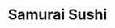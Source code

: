 ---
layout: place
title: "Samurai Sushi"
permalink: /california/paso-robles/samurai-sushi.html
stateAbbr: CA
stateName: California
cityName: Paso Robles
seo:
  name: "Samurai Sushi"
  type: Restaurant
  links: https://www.facebook.com/pages/Samurai-Sushi-Roll/117333408284405
description: "Samurai Sushi serves delicious sushi in Paso Robles, California. Try fresh Japanese dishes for a great dining experience. "
place_id: ChIJj-Yzf6HF7IARB3h3jhYxNHY
photos:
  - name: >-
      places/ChIJj-Yzf6HF7IARB3h3jhYxNHY/photos/AeeoHcKAhvr-RvxDZ_e26FMFrFmq9TChRJaGGSk3BjrcWm-hc-2wLXpPzwNevL_r9Hpkod35NiCyqEP3KRN54J5xAz9qiZpIsw-6yF_8xjnL_WU4VVRfdQxpZh6kw_8bxJNQ-Z5qLXimyNWgH5zIALVnG0yARNUukchPrOgZe8MCyljuBu_fEljfxl_5dM2Z43VcFtYcSfgNxZNffC24HUAJrFZqgOhKWmi_68ZXVureICVTsMQRqTZX9X2X9YtjjZ0iwdHiwIWu8RSy0oxpyZoGp87ffqOOMMivQa_ZIEFN-YcXkQOICxQWox25hnhED1NOMD8BcliJSnVXuoZBFiD54JJKh27bGu8DdDfkLu_RyAUBj9qBCgeoCqCr1bF5l4wIxqj1DyGsa64ugf237qv0DR5TarEKP_Rk61Rg_YV7nr6Mrg
    widthPx: 4032
    heightPx: 3024
    authorAttributions:
      - displayName: Jorge Rios
        uri: https://maps.google.com/maps/contrib/116921626705610913265
        photoUri: >-
          https://lh3.googleusercontent.com/a-/ALV-UjXXc6AnlSDoE9oG1XyKStKsq0YI5P5niflLgDKq6wOTFZhnLhqr8A=s100-p-k-no-mo
    flagContentUri: >-
      https://www.google.com/local/imagery/report/?cb_client=maps_api_places.places_api&image_key=!1e10!2sCIHM0ogKEICAgIDEsPK1Ow&hl=en-US
    googleMapsUri: >-
      https://www.google.com/maps/place//data=!3m4!1e2!3m2!1sCIHM0ogKEICAgIDEsPK1Ow!2e10!4m2!3m1!1s0x80ecc5a17f33e68f:0x763431168e777807
  - name: >-
      places/ChIJj-Yzf6HF7IARB3h3jhYxNHY/photos/AeeoHcJGr36PGbksF5xHkBxuymX-t3rtAD3I-1mrs9yjO7VyznfjUCDtPVL37yogpdTlGSSDBiGwV4ZLPF5zl3-XBVdBljOkaboDhPezM4J2Jmm-g5uMsrfpqae-CSDtYd3hwZmSvqlf1fFTbfHuz5dp__xtFvEzFD1rhaiJ-gC0cpsAFE-s53XWY2C1SppzWJZqbPRLdRHBn1xgNmHELrcCKxP8-zwB3B7Gbilt5SEhHXu7Pv9l0PZbzgb8CR42xqbxCZYF64poLPunbJl9zsbeXCc5m89mXQCwHokPpZGC9zk7t9DstDTVzhIkcMJbYFvnxLtGz37wYtmaCYvfPQYH_3RVoPn1QIenvbLnJ494UYbMZUdT6R1MXB976bp4n9U0g-3BRf_dRw5XJriM89YNVQGOfHnCe8OkHnZ1uXxrTV3Vew
    widthPx: 3264
    heightPx: 1836
    authorAttributions:
      - displayName: GABRIELA OSORIO
        uri: https://maps.google.com/maps/contrib/110638671354487274776
        photoUri: >-
          https://lh3.googleusercontent.com/a-/ALV-UjWDjtw_l_dArudYalOezw_0avbRFtqP6zlVoAEV5C_yahLp58ug=s100-p-k-no-mo
    flagContentUri: >-
      https://www.google.com/local/imagery/report/?cb_client=maps_api_places.places_api&image_key=!1e10!2sCIHM0ogKEICAgIDEyLySdQ&hl=en-US
    googleMapsUri: >-
      https://www.google.com/maps/place//data=!3m4!1e2!3m2!1sCIHM0ogKEICAgIDEyLySdQ!2e10!4m2!3m1!1s0x80ecc5a17f33e68f:0x763431168e777807
  - name: >-
      places/ChIJj-Yzf6HF7IARB3h3jhYxNHY/photos/AeeoHcJ-dRuuxxigwFjV1Fo0fuAwWjdE2qfaeKkEIyZzG2dXeWC88l5eXEs3b6B_nJbd3GOHRhsVw9iWymwxJCf1IJiy2BwsIJXgxyY2wmKaxorzW1fbRphWXuGtQloH3ZQH8i7Ais9ypSh72qmnNWSuilQHpBibvaY0KtKExVUpY-DwOg714_Qsl9dlw53OXCJzx0Pr9zpEpYeLI6hHHfX-tEM2r_qzm3L273KenZzNQGZ8-BQu6UvqFw3U_ZznGL6BfXN7rLMBk3DSzVFrdLI7SWh7wDBxA2vrErue2iSD55D4zr9bMrnfVUBrbFlkrbV_9HIx0q8eXkAztXEaZeFTPELTCggZxRsbDaIxXSIDNey3r-4L2VWLNwt56IZWnNY2QNofglYPsbOBBUYsy7Mb2ghO4c5EbKRr0Ah7A3ESJuw
    widthPx: 3264
    heightPx: 1836
    authorAttributions:
      - displayName: GABRIELA OSORIO
        uri: https://maps.google.com/maps/contrib/110638671354487274776
        photoUri: >-
          https://lh3.googleusercontent.com/a-/ALV-UjWDjtw_l_dArudYalOezw_0avbRFtqP6zlVoAEV5C_yahLp58ug=s100-p-k-no-mo
    flagContentUri: >-
      https://www.google.com/local/imagery/report/?cb_client=maps_api_places.places_api&image_key=!1e10!2sCIHM0ogKEICAgIDEyMLffA&hl=en-US
    googleMapsUri: >-
      https://www.google.com/maps/place//data=!3m4!1e2!3m2!1sCIHM0ogKEICAgIDEyMLffA!2e10!4m2!3m1!1s0x80ecc5a17f33e68f:0x763431168e777807
  - name: >-
      places/ChIJj-Yzf6HF7IARB3h3jhYxNHY/photos/AeeoHcIEHhLekV32xLTlwZfAwv38Z_JgcbdCqbvFw0V0O1BAIcNE2vnTuJ88XyCs8HoHdvJPGcfGiBwSjsnb9dubM1MIAE6bki0hZMk59_SQr3XwQxQEpuZ3q57QTLRkpMbz4Qr9dXhU5wS_mzGpbGclxHpR6_cfdoAT0p4nT2XtVn411xUaaXpEBKZ6o4OCckGni_1hdj1mKBMwztWHCvEW89DIgFKD2DLM2YmoejgZZcn8UzuOnxEHK9-tRioIUmzE61BU-iBSdNjxXZcVIYj_yWpx6KgxDY-M9sMrwZx54vs9EdExAjbFTUX7_C-8kYmSNSU_I0-Sm6GO7cNySOgs74MGFfm7h9Q9AC1MtrtgGPaHrpTxvXqqncArk0pTA4rskCYq2Rp48aPhscte9omK50Q-ev3jA1xRemaDbZGcG5ednQ
    widthPx: 3264
    heightPx: 1836
    authorAttributions:
      - displayName: GABRIELA OSORIO
        uri: https://maps.google.com/maps/contrib/110638671354487274776
        photoUri: >-
          https://lh3.googleusercontent.com/a-/ALV-UjWDjtw_l_dArudYalOezw_0avbRFtqP6zlVoAEV5C_yahLp58ug=s100-p-k-no-mo
    flagContentUri: >-
      https://www.google.com/local/imagery/report/?cb_client=maps_api_places.places_api&image_key=!1e10!2sCIHM0ogKEICAgIDEyIrqYg&hl=en-US
    googleMapsUri: >-
      https://www.google.com/maps/place//data=!3m4!1e2!3m2!1sCIHM0ogKEICAgIDEyIrqYg!2e10!4m2!3m1!1s0x80ecc5a17f33e68f:0x763431168e777807
  - name: >-
      places/ChIJj-Yzf6HF7IARB3h3jhYxNHY/photos/AeeoHcIah_iG-Y_9zuDKfoQpKSa9BEOEZmAbUupbt7ryoGLAoA7mCbcCS3ml6-Xpip34T9BD_xQLnx_H33rEnZwWtKyHsHMe1fFIMqECSC2aGj5IFowbosMPmY0c0VXEe6IzK_awllAENoqhbgdMuK3oaa5UTzf9lzL5tYrnKA5o5iyaFHFZ-5c3y0T9Dn-EJKpwfvNNUtAZLLYCreq_0DgTvmRMDL_992fYQzUK2Q-dPBVPPVH6A5gXPp9_H0ZWMLleqsCPgwMl5ehLeCqsmtAD2sCctC84krLTK-eQVktedAoeqRsF7t7c9Y_BLDzI3rDiTn8Xs2qVdT9ETKiHu7RWIXUsdSJnQiLfGMp0G3W0VV2w9G41oQmruEAlzS3uQj2FD-uTUoiVMNvQCuZiPv_xj7pSrp4l1-FIg19DwlIy1Gs
    widthPx: 4032
    heightPx: 3024
    authorAttributions:
      - displayName: GABRIELA OSORIO
        uri: https://maps.google.com/maps/contrib/110638671354487274776
        photoUri: >-
          https://lh3.googleusercontent.com/a-/ALV-UjWDjtw_l_dArudYalOezw_0avbRFtqP6zlVoAEV5C_yahLp58ug=s100-p-k-no-mo
    flagContentUri: >-
      https://www.google.com/local/imagery/report/?cb_client=maps_api_places.places_api&image_key=!1e10!2sCIHM0ogKEICAgIDEyJrAUg&hl=en-US
    googleMapsUri: >-
      https://www.google.com/maps/place//data=!3m4!1e2!3m2!1sCIHM0ogKEICAgIDEyJrAUg!2e10!4m2!3m1!1s0x80ecc5a17f33e68f:0x763431168e777807
  - name: >-
      places/ChIJj-Yzf6HF7IARB3h3jhYxNHY/photos/AeeoHcL3e1mgKgKcqwddeqHpYrY-ULc8YVIsBCTDlbO2_C8cJtw2X2XqlhtaHnQGuFBqfYM2kHb0Tr0CwxC5g6FAktY6uR4hZrzA_Rgi18y6im7bYdplqyErECuMtQW6j2Q2hc74XgUMXJ-Goq4n8m2jo6e2cETKP9VE1uT1cYNHSG7qBIx2w_ZZtbeDoOH3yiU1LXa8yL3xF6XAAUAa_--8r7MIoFWyVGDC48u_MhDeBPVTntvnwIqXUMG-ppr3yGSqDb2Lw3JRZvhHhlLiT5H7tofkG0ABSUE0l8NljaVX7uV5qr69tKv3sd4f4TcjWuG8pJc-c1nlecBC3mj2zi_pNty9nU4uvw4ZdPP8vDzCacBzKnENCzYplpkI1agmTkkBIBqt3lmiZfurJft52ifAgLA829f742RpEVs23WGGlmc
    widthPx: 3264
    heightPx: 1836
    authorAttributions:
      - displayName: GABRIELA OSORIO
        uri: https://maps.google.com/maps/contrib/110638671354487274776
        photoUri: >-
          https://lh3.googleusercontent.com/a-/ALV-UjWDjtw_l_dArudYalOezw_0avbRFtqP6zlVoAEV5C_yahLp58ug=s100-p-k-no-mo
    flagContentUri: >-
      https://www.google.com/local/imagery/report/?cb_client=maps_api_places.places_api&image_key=!1e10!2sCIHM0ogKEICAgIDEyMrqfA&hl=en-US
    googleMapsUri: >-
      https://www.google.com/maps/place//data=!3m4!1e2!3m2!1sCIHM0ogKEICAgIDEyMrqfA!2e10!4m2!3m1!1s0x80ecc5a17f33e68f:0x763431168e777807
  - name: >-
      places/ChIJj-Yzf6HF7IARB3h3jhYxNHY/photos/AeeoHcJ0jh1Pe0lBiojlzHauEDpPWnaHMk_qvIgQcHHlWgiQ116WcH2dZAR29ocdRSVEEGftTIQC2qLcsKUjP2Dbs-bw5pcvjnRyTz-2TlMJF5hHpBQ0Dl-3kZx3ZkjwjTUikiYxXZRFa7rFKnUpDUw7ifEzR9fCX8avyiAz_5bBqkfWDHkxGI3tS3SDhfnl972yF1GN_AZlkpjBUVm5IHNHJ2BhQPdvmSw7v8x9XvQDqOEObz45Th8ruwHTS7QQ5xoDiurdXXjmqIreMXkflUfCkPn-y5Xybebs69w2ZSWiOoAefLeJqIxVIdI4TxPLBxwDHpa5LwieqaFWfRK7_wkDds-47CTNjP2EmSYnyG-RD1Rd7q7POluMPDI-W4EcSuDkZfHxtZ_A8F8bERLFIsPL4jVQxPfI-vhQMhP0FAW6uMcoHSM-
    widthPx: 1080
    heightPx: 1920
    authorAttributions:
      - displayName: Daryl Rosenberg
        uri: https://maps.google.com/maps/contrib/116908906219523631617
        photoUri: >-
          https://lh3.googleusercontent.com/a-/ALV-UjVIfGREWY92pMnoC3a5o0FB_RxdfA2_RY0Bg1swUxpZI62KWl3M=s100-p-k-no-mo
    flagContentUri: >-
      https://www.google.com/local/imagery/report/?cb_client=maps_api_places.places_api&image_key=!1e10!2sCIHM0ogKEICAgIDEusKn8gE&hl=en-US
    googleMapsUri: >-
      https://www.google.com/maps/place//data=!3m4!1e2!3m2!1sCIHM0ogKEICAgIDEusKn8gE!2e10!4m2!3m1!1s0x80ecc5a17f33e68f:0x763431168e777807
  - name: >-
      places/ChIJj-Yzf6HF7IARB3h3jhYxNHY/photos/AeeoHcLALsTfme7zhLFgXK-10jEAptSuMv0gAOzu6R1LM9ZZ2VbzYZ7tp0l26vPIm_So0g0PKo91zEKtS2LiFeuLMkK6AM5UuN4dHce6cJ88qNgwi26NVluBr2Xj9Mbg78gnqATmYODyr9IPiQc9h-2230hiIjyqlepn07YnVRRysBglYIh7oyMZW8ACexy3uSWX5CsG3Utsflj-Dsccqrl4CTjZzrw1g4LkNnzDN0_1wya7X2r-KdNr5CoOPNVTBugs7MRdYR2q2dVogUQ2MV7Le18RRudxaMKee8o15WLkcrimSDNFP_l0FdbmI6BohEDymFUh-O80vrHTHf-QKhHuzKSZedVNbALLTIT28PjfBqjMOxJZ-NertE5zZLuytV_TTZF-TJi8L5djaUt5yvy31e5BqlmwKsPkaqFSUSMEusAzAWbk
    widthPx: 1080
    heightPx: 1920
    authorAttributions:
      - displayName: Daryl Rosenberg
        uri: https://maps.google.com/maps/contrib/116908906219523631617
        photoUri: >-
          https://lh3.googleusercontent.com/a-/ALV-UjVIfGREWY92pMnoC3a5o0FB_RxdfA2_RY0Bg1swUxpZI62KWl3M=s100-p-k-no-mo
    flagContentUri: >-
      https://www.google.com/local/imagery/report/?cb_client=maps_api_places.places_api&image_key=!1e10!2sCIHM0ogKEICAgICkydTX4QE&hl=en-US
    googleMapsUri: >-
      https://www.google.com/maps/place//data=!3m4!1e2!3m2!1sCIHM0ogKEICAgICkydTX4QE!2e10!4m2!3m1!1s0x80ecc5a17f33e68f:0x763431168e777807
  - name: >-
      places/ChIJj-Yzf6HF7IARB3h3jhYxNHY/photos/AeeoHcJVUwN6u-1HJo8l_vpmNWB43fyqXB-F5TJAL-UuAkiSWDhMsFsj6UY62DIyuf7a-DTmD6bAeMLOSEyXLqJWrQL20L9RcwJaoSb0Vyw9ckDn08KT0r7URW-tp4JPeNtiMe9pt_Pv_gtoHA-CV5I8JhM94L_Bsair2Z5wPw58IkbzmXRYARiw84_XAQO7LzmIU0V2LgYfwV1pJyrOSV550434kXKM7MMt7i-fSMkEjAMwV6XgQqmslxnkvnpkcmYO9ftfK4mbkEEQQcBYtVh4mEQ1c7r99_10vq4fqdl2BCP14heoDFJTzQVGMDssArXFYR8zWj7H-2GBO0Os0eibqx1QJRL4yPX8QWGph_q_5TCLU5N39qKHzIfQ1nGhvH-xfKh2dxZoyDDUDMgr-gGnW2qrMamr0im6FOUJDSPc35TQfPw
    widthPx: 3024
    heightPx: 4032
    authorAttributions:
      - displayName: GABRIELA OSORIO
        uri: https://maps.google.com/maps/contrib/110638671354487274776
        photoUri: >-
          https://lh3.googleusercontent.com/a-/ALV-UjWDjtw_l_dArudYalOezw_0avbRFtqP6zlVoAEV5C_yahLp58ug=s100-p-k-no-mo
    flagContentUri: >-
      https://www.google.com/local/imagery/report/?cb_client=maps_api_places.places_api&image_key=!1e10!2sCIHM0ogKEICAgIDEyOyw1gE&hl=en-US
    googleMapsUri: >-
      https://www.google.com/maps/place//data=!3m4!1e2!3m2!1sCIHM0ogKEICAgIDEyOyw1gE!2e10!4m2!3m1!1s0x80ecc5a17f33e68f:0x763431168e777807
  - name: >-
      places/ChIJj-Yzf6HF7IARB3h3jhYxNHY/photos/AeeoHcIar8gTDULNfZW4UXWj9orl_O5OpF-AcBrU-sc4wsEk_e80XuymjwzW4a5q_aycjedm7ucoM8yG1Oq7YPRmf4T0ips9pDQY2ynIcSRY7ZzElzwLy03u5olrqYlB1IN2FGLkwP4K150bjhtRUsSsTmWkaACSsC6xVEd3zxywtJi8a7pbNf0WsS_7e8HnL0yf0lKHcRrmTca50nzY4ldqq1LjLczUh--s0Rz4O7A5yUzQaPbTLlz24NO465mCKJ1b7XjtIn4yZnPs_s1L-YFQ5fQvCV6ATyknfwq_qkWcvvDjPjcf6H8qmB9Nsu3lvDdX1U2mU4uOH0lKSiOPu83DDOn4tExjIFQ3eg4A1L74G25BTK5tATHVaICzoz3003mRjRdCceJvJlGB5S_2igF4yysX4F8juUc1exsU1I8QvYWfSQ
    widthPx: 3024
    heightPx: 4032
    authorAttributions:
      - displayName: GABRIELA OSORIO
        uri: https://maps.google.com/maps/contrib/110638671354487274776
        photoUri: >-
          https://lh3.googleusercontent.com/a-/ALV-UjWDjtw_l_dArudYalOezw_0avbRFtqP6zlVoAEV5C_yahLp58ug=s100-p-k-no-mo
    flagContentUri: >-
      https://www.google.com/local/imagery/report/?cb_client=maps_api_places.places_api&image_key=!1e10!2sCIHM0ogKEICAgIDEyOqEOQ&hl=en-US
    googleMapsUri: >-
      https://www.google.com/maps/place//data=!3m4!1e2!3m2!1sCIHM0ogKEICAgIDEyOqEOQ!2e10!4m2!3m1!1s0x80ecc5a17f33e68f:0x763431168e777807
address: '1131 Creston Rd #99, Paso Robles, CA 93446, USA'
street: '1131 Creston Rd #99'
city: Paso Robles
state: CA
zip: '93446'
country: USA
neighborhood: null
latitude: '35.624174'
longitude: '-120.662270'
accessibility_options:
  wheelchairAccessibleParking: true
  wheelchairAccessibleEntrance: true
  wheelchairAccessibleRestroom: true
  wheelchairAccessibleSeating: true
business_status: OPERATIONAL
name: Samurai Sushi
google_maps_links:
  directionsUri: >-
    https://www.google.com/maps/dir//''/data=!4m7!4m6!1m1!4e2!1m2!1m1!1s0x80ecc5a17f33e68f:0x763431168e777807!3e0
  placeUri: https://maps.google.com/?cid=8517486768213686279
  writeAReviewUri: >-
    https://www.google.com/maps/place//data=!4m3!3m2!1s0x80ecc5a17f33e68f:0x763431168e777807!12e1
  reviewsUri: >-
    https://www.google.com/maps/place//data=!4m4!3m3!1s0x80ecc5a17f33e68f:0x763431168e777807!9m1!1b1
  photosUri: >-
    https://www.google.com/maps/place//data=!4m3!3m2!1s0x80ecc5a17f33e68f:0x763431168e777807!10e5
primary_type: Sushi Restaurant
opening_hours:
  regular: null
  current: null
secondary_opening_hours:
  regular:
    weekdayDescriptions: null
    type: null
  current:
    weekdayDescriptions: null
    type: null
phone: (805) 237-1353
price_level: null
price_range: null
rating: '4.3'
rating_count: 138
website: https://www.facebook.com/pages/Samurai-Sushi-Roll/117333408284405
reviews: null
parking_options: null
payment_options: null
allow_dogs: null
curbside_pickup: null
delivery: null
dine_in: null
good_for_children: null
good_for_groups: null
good_for_sports: null
live_music: null
menu_for_children: null
outdoor_seating: null
reservable: null
restroom: null
serves_beer: null
serves_breakfast: null
serves_brunch: null
serves_cocktails: null
serves_coffee: null
serves_dinner: null
serves_dessert: null
serves_lunch: null
serves_vegetarian_food: null
serves_wine: null
takeout: null
summary: null

---